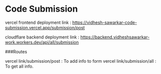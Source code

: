 # Code Submission

vercel frontend deployment link : https://vidhesh-sawarkar-code-submission.vercel.app/submission/post

cloudflare backend deployment link : https://backend.vidheshsawarkar-work.workers.dev/api/all/submission

###Routes

vercel link/submission/post : To add info to form
vercel link/submission/all  : To get all info.
